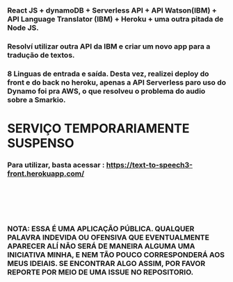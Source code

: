 ### React JS + dynamoDB + Serverless API + API Watson(IBM) + API Language Translator (IBM) + Heroku + uma outra pitada de Node JS.

### Resolví utilizar outra API da IBM e criar um novo app para a tradução de textos.
### 8 Linguas de entrada e saída. Desta vez, realizei deploy do front e do back no heroku, apenas a API Serverless paro uso do Dynamo foi pra AWS, o que resolveu o problema do audio sobre a Smarkio.

# ****SERVIÇO TEMPORARIAMENTE SUSPENSO****
### Para utilizar, basta acessar : https://text-to-speech3-front.herokuapp.com/
<br></br><br></br>

###  NOTA: ESSA É UMA APLICAÇÃO PÚBLICA. QUALQUER PALAVRA INDEVIDA OU OFENSIVA QUE EVENTUALMENTE APARECER ALÍ NÃO SERÁ DE MANEIRA ALGUMA UMA INICIATIVA MINHA, E NEM TÃO POUCO CORRESPONDERÁ AOS MEUS IDEIAIS. SE ENCONTRAR ALGO ASSIM, POR FAVOR REPORTE POR MEIO DE UMA ISSUE NO REPOSITORIO.
